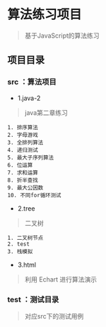 # 算法练习项目

> 基于JavaScript的算法练习

## 项目目录

### src ：算法项目

 * 1.java-2
 
 > java第二章练习 

    1. 排序算法
    2. 字母游戏
    3. 全排列算法
    4. 递归测试
    5. 最大子序列算法
    6. 位运算
    7. 求和运算
    8. 折半查找
    9. 最大公因数
    10. 不同for循环测试
 
 * 2.tree

 > 二叉树
 
    1. 二叉树节点
    2. test
    3. 栈模拟
 
 * 3.html

> 利用 Echart 进行算法演示 

### test ：测试目录

> 对应src下的测试用例